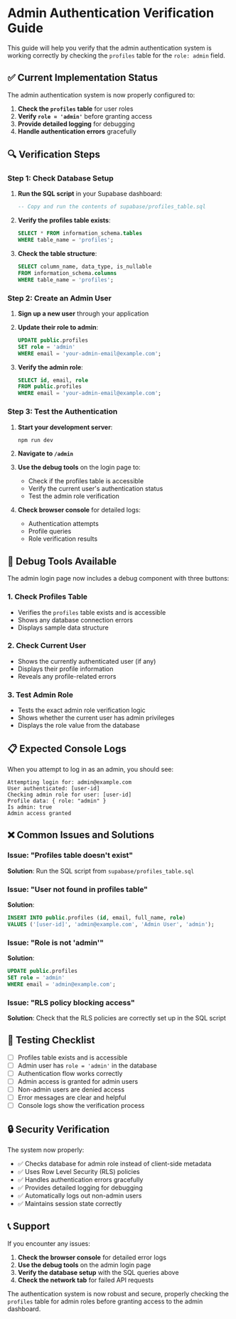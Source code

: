 # Admin Authentication Verification Guide

This guide will help you verify that the admin authentication system is working correctly by checking the `profiles` table for the `role: admin` field.

## ✅ **Current Implementation Status**

The admin authentication system is now properly configured to:

1. **Check the `profiles` table** for user roles
2. **Verify `role = 'admin'`** before granting access
3. **Provide detailed logging** for debugging
4. **Handle authentication errors** gracefully

## 🔍 **Verification Steps**

### **Step 1: Check Database Setup**

1. **Run the SQL script** in your Supabase dashboard:
   ```sql
   -- Copy and run the contents of supabase/profiles_table.sql
   ```

2. **Verify the profiles table exists**:
   ```sql
   SELECT * FROM information_schema.tables 
   WHERE table_name = 'profiles';
   ```

3. **Check the table structure**:
   ```sql
   SELECT column_name, data_type, is_nullable 
   FROM information_schema.columns 
   WHERE table_name = 'profiles';
   ```

### **Step 2: Create an Admin User**

1. **Sign up a new user** through your application
2. **Update their role to admin**:
   ```sql
   UPDATE public.profiles 
   SET role = 'admin' 
   WHERE email = 'your-admin-email@example.com';
   ```

3. **Verify the admin role**:
   ```sql
   SELECT id, email, role 
   FROM public.profiles 
   WHERE email = 'your-admin-email@example.com';
   ```

### **Step 3: Test the Authentication**

1. **Start your development server**:
   ```bash
   npm run dev
   ```

2. **Navigate to `/admin`**

3. **Use the debug tools** on the login page to:
   - Check if the profiles table is accessible
   - Verify the current user's authentication status
   - Test the admin role verification

4. **Check browser console** for detailed logs:
   - Authentication attempts
   - Profile queries
   - Role verification results

## 🔧 **Debug Tools Available**

The admin login page now includes a debug component with three buttons:

### **1. Check Profiles Table**
- Verifies the `profiles` table exists and is accessible
- Shows any database connection errors
- Displays sample data structure

### **2. Check Current User**
- Shows the currently authenticated user (if any)
- Displays their profile information
- Reveals any profile-related errors

### **3. Test Admin Role**
- Tests the exact admin role verification logic
- Shows whether the current user has admin privileges
- Displays the role value from the database

## 📋 **Expected Console Logs**

When you attempt to log in as an admin, you should see:

```
Attempting login for: admin@example.com
User authenticated: [user-id]
Checking admin role for user: [user-id]
Profile data: { role: "admin" }
Is admin: true
Admin access granted
```

## ❌ **Common Issues and Solutions**

### **Issue: "Profiles table doesn't exist"**
**Solution**: Run the SQL script from `supabase/profiles_table.sql`

### **Issue: "User not found in profiles table"**
**Solution**: 
```sql
INSERT INTO public.profiles (id, email, full_name, role) 
VALUES ('[user-id]', 'admin@example.com', 'Admin User', 'admin');
```

### **Issue: "Role is not 'admin'"**
**Solution**:
```sql
UPDATE public.profiles 
SET role = 'admin' 
WHERE email = 'admin@example.com';
```

### **Issue: "RLS policy blocking access"**
**Solution**: Check that the RLS policies are correctly set up in the SQL script

## 🧪 **Testing Checklist**

- [ ] Profiles table exists and is accessible
- [ ] Admin user has `role = 'admin'` in the database
- [ ] Authentication flow works correctly
- [ ] Admin access is granted for admin users
- [ ] Non-admin users are denied access
- [ ] Error messages are clear and helpful
- [ ] Console logs show the verification process

## 🔒 **Security Verification**

The system now properly:

- ✅ Checks database for admin role instead of client-side metadata
- ✅ Uses Row Level Security (RLS) policies
- ✅ Handles authentication errors gracefully
- ✅ Provides detailed logging for debugging
- ✅ Automatically logs out non-admin users
- ✅ Maintains session state correctly

## 📞 **Support**

If you encounter any issues:

1. **Check the browser console** for detailed error logs
2. **Use the debug tools** on the admin login page
3. **Verify the database setup** with the SQL queries above
4. **Check the network tab** for failed API requests

The authentication system is now robust and secure, properly checking the `profiles` table for admin roles before granting access to the admin dashboard.